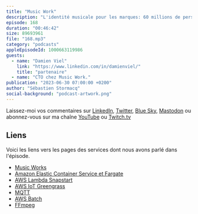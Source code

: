 ```yaml
---
title: "Music Work"
description: "L'identité musicale pour les marques: 60 millions de personnes écoutent chaque année la musique sélectionnée par Music Work dans des magasins, des hotels, des restaurants. Quels sont les choix techniques qui ont été faits pour construire un système global de création d'ambiance et de diffusion de musique ? Comment gérer les données collectées à grande échelle et au juste coût ? Comment l'IA pourrait assister les concepteurs d'ambiances musicales à concevoir les playlistes qui satisferont les demandes des clients. On parle aussi des players qui capitalisent sur les services AWS tels que IoT Core, de IoT Greengrass et de edge computing en général."
episode: 168
duration: "00:46:42"
size: 89693961
file: "168.mp3"
category: "podcasts"
appleEpisodeId: 1000663119986
guests:
  - name: "Damien Viel"
    link: "https://www.linkedin.com/in/damienviel/"
    title: "partenaire"
  - name: "CTO chez Music Work."
publication: "2023-06-30 07:00:00 +0200"
author: "Sébastien Stormacq"
social-background: "podcast-artwork.png"
---
```


Laissez-moi vos commentaires sur [LinkedIn](https://www.linkedin.com/in/sebastienstormacq/), [Twitter](https://twitter.com/sebsto), [Blue Sky](https://bsky.app/profile/sebsto.bsky.social), [Mastodon](https://awscommunity.social/@sebsto) ou abonnez-vous sur ma chaîne [YouTube](https://www.youtube.com/sebsto) ou [Twitch.tv](https://www.twitch.tv/sebAWS)

## Liens

Voici les liens vers les pages des services dont nous avons parlé dans l'épisode.

- [Music Works](https://www.music-work.com)
- [Amazon Elastic Container Service et Fargate](https://docs.aws.amazon.com/AmazonECS/latest/userguide/what-is-fargate.html)
- [AWS Lambda Snapstart](https://docs.aws.amazon.com/lambda/latest/dg/snapstart.html)
- [AWS IoT Greengrass](https://docs.aws.amazon.com/greengrass/v2/developerguide/what-is-iot-greengrass.html)
- [MQTT](https://mqtt.org/)
- [AWS Batch](https://docs.aws.amazon.com/batch/latest/userguide/what-is-batch.html)
- [FFmpeg](https://ffmpeg.org/)
